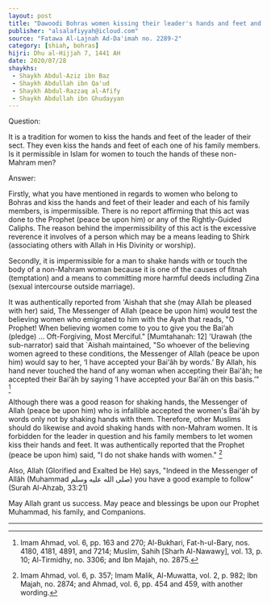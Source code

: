 ```yaml
---
layout: post
title: "Dawoodi Bohras women kissing their leader's hands and feet and those of his family"
publisher: "alsalafiyyah@icloud.com"
source: "Fatawa Al-Lajnah Ad-Da'imah no. 2289-2"
category: [shiah, bohras]
hijri: Dhu al-Hijjah 7, 1441 AH
date: 2020/07/28
shaykhs: 
 - Shaykh Abdul-Aziz ibn Baz
 - Shaykh Abdullah ibn Qa'ud
 - Shaykh Abdul-Razzaq al-Afify
 - Shaykh Abdullah ibn Ghudayyan
---
```


Question: 

It is a tradition for women to kiss the hands and feet of the leader of their sect. They even kiss the hands and feet of each one of his family members. Is it permissible in Islam for women to touch the hands of these non-Mahram men?

Answer:

Firstly, what you have mentioned in regards to women who belong to Bohras and kiss the hands and feet of their leader and each of his family members, is impermissible. There is no report affirming that this act was done to the Prophet (peace be upon him) or any of the Rightly-Guided Caliphs. The reason behind the impermissibility of this act is the excessive reverence it involves of a person which may be a means leading to Shirk (associating others with Allah in His Divinity or worship).

Secondly, it is impermissible for a man to shake hands with or touch the body of a non-Mahram woman because it is one of the causes of fitnah (temptation) and a means to committing more harmful deeds including Zina (sexual intercourse outside marriage). 

It was authentically reported from 'Aishah that she (may Allah be pleased with her) said, The Messenger of Allah (peace be upon him) would test the believing women who emigrated to him with the Ayah that reads, "O Prophet! When believing women come to you to give you the Bai‘ah (pledge) ... Oft-Forgiving, Most Merciful." [Mumtahanah: 12] 'Urawah (the sub-narrator) said that `Aishah maintained, "So whoever of the believing women agreed to these conditions, the Messenger of Allah (peace be upon him) would say to her, ‘I have accepted your Bai‘âh by words.’ By Allah, his hand never touched the hand of any woman when accepting their Bai'âh; he accepted their Bai‘âh by saying ‘I have accepted your Bai‘âh on this basis.’" [^1]

Although there was a good reason for shaking hands, the Messenger of Allah (peace be upon him) who is infallible accepted the women's Bai'âh by words only not by shaking hands with them. Therefore, other Muslims should do likewise and avoid shaking hands with non-Mahram women. It is forbidden for the leader in question and his family members to let women kiss their hands and feet. It was authentically reported that the Prophet (peace be upon him) said, "I do not shake hands with women." [^2] 

Also, Allah (Glorified and Exalted be He) says, "Indeed in the Messenger of Allâh (Muhammad صلى الله عليه وسلم) you have a good example to follow" (Surah Al-Ahzab, 33:21)

May Allah grant us success. May peace and blessings be upon our Prophet Muhammad, his family, and Companions.

---
[^1]: Imam Ahmad, vol. 6, pp. 163 and 270; Al-Bukhari, Fat-h-ul-Bary, nos. 4180, 4181, 4891, and 7214; Muslim, Sahih [Sharh Al-Nawawy], vol. 13, p. 10; Al-Tirmidhy, no. 3306; and Ibn Majah, no. 2875.
[^2]: Imam Ahmad, vol. 6, p. 357; Imam Malik, Al-Muwatta, vol. 2, p. 982; Ibn Majah, no. 2874; and Ahmad, vol. 6, pp. 454 and 459, with another wording.
